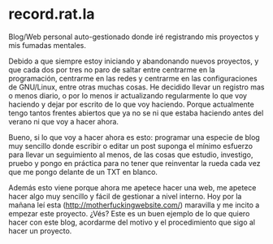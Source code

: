 # record.rat.la

Blog/Web personal auto-gestionado donde iré registrando mis proyectos y mis fumadas mentales.

Debido a que siempre estoy iniciando y abandonando nuevos proyectos, y que cada dos por tres no paro de saltar entre centrarme en la programación, centrarme en las redes y centrarme en las configuraciones de GNU/Linux, entre otras muchas cosas. He decidido llevar un registro mas o menos diario, o por lo menos ir actualizando regularmente lo que voy haciendo y dejar por escrito de lo que voy haciendo. Porque actualmente tengo tantos frentes abiertos que ya no se ni que estaba haciendo antes del verano ni que voy a hacer ahora.

Bueno, si lo que voy a hacer ahora es esto: programar una especie de blog muy sencillo donde escribir o editar un post suponga el mínimo esfuerzo para llevar un seguimiento al menos, de las cosas que estudio, investigo, pruebo y pongo en práctica para no tener que reinventar la rueda cada vez que me pongo delante de un TXT en blanco.

Además esto viene porque ahora me apetece hacer una web, me apetece hacer algo muy sencillo y fácil de gestionar a nivel interno. Hoy por la mañana leí esta (http://motherfuckingwebsite.com/) maravilla y me incito a empezar este proyecto. ¿Vés? Este es un buen ejemplo de lo que quiero hacer con este blog, acordarme del motivo y el procedimiento que sigo al hacer un proyecto.

